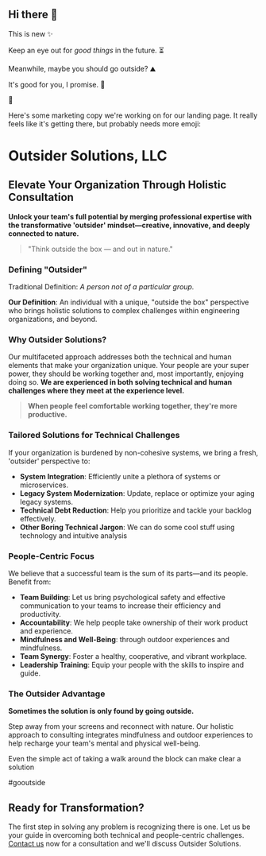 ## Hi there 👋

This is new ✨

Keep an eye out for _good things_ in the future. ⏳

Meanwhile, maybe you should go outside? ⛰️

It's good for you, I promise. 🙏

🧘

Here's some marketing copy we're working on for our landing page. It really feels like it's getting there, but probably needs more emoji: 

# Outsider Solutions, LLC

## Elevate Your Organization Through Holistic Consultation

**Unlock your team's full potential by merging professional expertise with the transformative 'outsider' mindset—creative, innovative, and deeply connected to nature.**

> "Think outside the box — and out in nature."

### Defining "Outsider"

Traditional Definition: *A person not of a particular group.*

**Our Definition**: An individual with a unique, "outside the box" perspective who brings holistic solutions to complex challenges within engineering organizations, and beyond.

### Why Outsider Solutions?

Our multifaceted approach addresses both the technical and human elements that make your organization unique. Your people are your super power, they should be working together and, most importantly, enjoying doing so. **We are experienced in both solving technical and human challenges where they meet at the experience level.**

> **When people feel comfortable working together, they're more productive.**

### Tailored Solutions for Technical Challenges

If your organization is burdened by non-cohesive systems, we bring a fresh, 'outsider' perspective to:

- **System Integration**: Efficiently unite a plethora of systems or microservices.
- **Legacy System Modernization**: Update, replace or optimize your aging legacy systems.
- **Technical Debt Reduction**: Help you prioritize and tackle your backlog effectively.
- **Other Boring Technical Jargon**: We can do some cool stuff using technology and intuitive analysis

### People-Centric Focus

We believe that a successful team is the sum of its parts—and its people. Benefit from:

- **Team Building**: Let us bring psychological safety and effective communication to your teams to increase their efficiency and productivity.
- **Accountability**: We help people take ownership of their work product and experience.
- **Mindfulness and Well-Being**: through outdoor experiences and mindfulness.
- **Team Synergy**: Foster a healthy, cooperative, and vibrant workplace.
- **Leadership Training**: Equip your people with the skills to inspire and guide.

### The Outsider Advantage

**Sometimes the solution is only found by going outside.**

Step away from your screens and reconnect with nature. Our holistic approach to consulting integrates mindfulness and outdoor experiences to help recharge your team's mental and physical well-being.

Even the simple act of taking a walk around the block can make clear a solution

#gooutside

## Ready for Transformation?

The first step in solving any problem is recognizing there is one. Let us be your guide in overcoming both technical and people-centric challenges. [Contact us](mailto:info@outsider.solutions) now for a consultation and we'll discuss Outsider Solutions.
